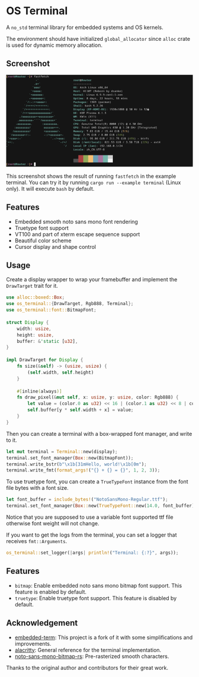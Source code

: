 # OS Terminal

A `no_std` terminal library for embedded systems and OS kernels.

The environment should have initialized `global_allocator` since `alloc` crate is used for dynamic memory allocation.

## Screenshot

![](screenshot.png)

This screenshot shows the result of running `fastfetch` in the example terminal. You can try it by running `cargo run --example terminal` (Linux only). It will execute `bash` by default.

## Features

- Embedded smooth noto sans mono font rendering
- Truetype font support
- VT100 and part of xterm escape sequence support
- Beautiful color scheme
- Cursor display and shape control

## Usage

Create a display wrapper to wrap your framebuffer and implement the `DrawTarget` trait for it.

```rust
use alloc::boxed::Box;
use os_terminal::{DrawTarget, Rgb888, Terminal};
use os_terminal::font::BitmapFont;

struct Display {
    width: usize,
    height: usize,
    buffer: &'static [u32],
}

impl DrawTarget for Display {
    fn size(&self) -> (usize, usize) {
        (self.width, self.height)
    }

    #[inline(always)]
    fn draw_pixel(&mut self, x: usize, y: usize, color: Rgb888) {
        let value = (color.0 as u32) << 16 | (color.1 as u32) << 8 | color.2 as u32;
        self.buffer[y * self.width + x] = value;
    }
}
```

Then you can create a terminal with a box-wrapped font manager, and write to it.

```rust
let mut terminal = Terminal::new(display);
terminal.set_font_manager(Box::new(BitmapFont));
terminal.write_bstr(b"\x1b[31mHello, world!\x1b[0m");
terminal.write_fmt(format_args!("{} + {} = {}", 1, 2, 3));
```

To use truetype font, you can create a `TrueTypeFont` instance from the font file bytes with a font size.

```rust
let font_buffer = include_bytes!("NotoSansMono-Regular.ttf");
terminal.set_font_manager(Box::new(TrueTypeFont::new(14.0, font_buffer)));
```

Notice that you are supposed to use a variable font supported ttf file otherwise font weight will not change.

If you want to get the logs from the terminal, you can set a logger that receives `fmt::Arguments`.

```rust
os_terminal::set_logger(|args| println!("Terminal: {:?}", args));
```

## Features

- `bitmap`: Enable embedded noto sans mono bitmap font support. This feature is enabled by default.
- `truetype`: Enable truetype font support. This feature is disabled by default.

## Acknowledgement

- [embedded-term](https://github.com/rcore-os/embedded-term): This project is a fork of it with some simplifications and improvements.
- [alacritty](https://github.com/CyberFlameGO/alacritty): General reference for the terminal implementation.
- [noto-sans-mono-bitmap-rs](https://github.com/phip1611/noto-sans-mono-bitmap-rs): Pre-rasterized smooth characters.

Thanks to the original author and contributors for their great work.
